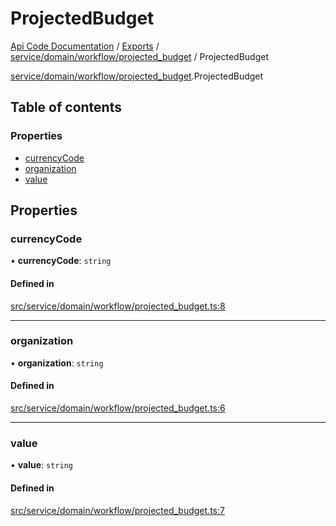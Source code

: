 # ProjectedBudget
 
[Api Code Documentation](../README.md) / [Exports](../modules.md) / [service/domain/workflow/projected\_budget](../modules/service_domain_workflow_projected_budget.md) / ProjectedBudget

[service/domain/workflow/projected\_budget](../modules/service_domain_workflow_projected_budget.md).ProjectedBudget

## Table of contents

### Properties

- [currencyCode](service_domain_workflow_projected_budget.ProjectedBudget.md#currencycode)
- [organization](service_domain_workflow_projected_budget.ProjectedBudget.md#organization)
- [value](service_domain_workflow_projected_budget.ProjectedBudget.md#value)

## Properties

### currencyCode

• **currencyCode**: `string`

#### Defined in

[src/service/domain/workflow/projected_budget.ts:8](https://github.com/openkfw/TruBudget/blob/90402cb/api/src/service/domain/workflow/projected_budget.ts#L8)

___

### organization

• **organization**: `string`

#### Defined in

[src/service/domain/workflow/projected_budget.ts:6](https://github.com/openkfw/TruBudget/blob/90402cb/api/src/service/domain/workflow/projected_budget.ts#L6)

___

### value

• **value**: `string`

#### Defined in

[src/service/domain/workflow/projected_budget.ts:7](https://github.com/openkfw/TruBudget/blob/90402cb/api/src/service/domain/workflow/projected_budget.ts#L7)
